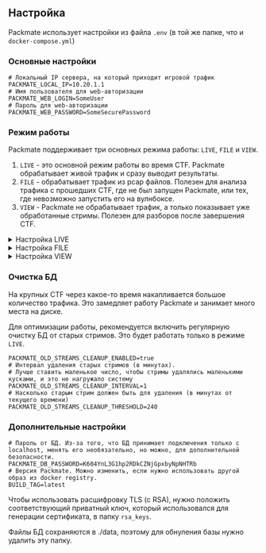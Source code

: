 ## Настройка

Packmate использует настройки из файла `.env` (в той же папке, что и `docker-compose.yml`)

### Основные настройки
```dotenv
# Локальный IP сервера, на который приходит игровой трафик
PACKMATE_LOCAL_IP=10.20.1.1
# Имя пользователя для web-авторизации
PACKMATE_WEB_LOGIN=SomeUser
# Пароль для web-авторизации
PACKMATE_WEB_PASSWORD=SomeSecurePassword
```

### Режим работы
Packmate поддерживает три основных режима работы: `LIVE`, `FILE` и `VIEW`.
1. `LIVE` - это основной режим работы во время CTF. Packmate обрабатывает живой трафик и сразу выводит результаты.
2. `FILE` - обрабатывает трафик из pcap файлов. Полезен для анализа трафика с прошедших CTF, где не был запущен Packmate, или тех, где невозможно запустить его на вулнбоксе.
3. `VIEW` - Packmate не обрабатывает трафик, а только показывает уже обработанные стримы. Полезен для разборов после завершения CTF.

<details>
  <summary>Настройка LIVE</summary>

Необходимо указать интерфейс, через который проходит игровой трафик.
На этом же интерфейсе должен располагаться ip, указанный в параметре `PACKMATE_LOCAL_IP`

```dotenv
# Режим работы - перехват
PACKMATE_MODE=LIVE
# Интерфейс, на котором производится перехват трафика
PACKMATE_INTERFACE=game
```

</details>

<details>
  <summary>Настройка FILE</summary>

Необходимо указать название pcap файла, лежащего в папке pcaps. 
После запуска в веб-интерфейсе появится кнопка, активирующая чтение файла. 
Важно, чтобы к этому моменту уже были созданы сервисы и паттерны (см. раздел Использование).

```dotenv
# Режим работы - анализ файла
PACKMATE_MODE=FILE
# Название файла в папке pcaps
PACKMATE_PCAP_FILE=dump.pcap
```

</details>

<details>
  <summary>Настройка VIEW</summary>

В этом режиме Packmate просто показывает уже имеющиеся данные. 

```dotenv
# Режим работы - просмотр
PACKMATE_MODE=VIEW
```

</details>

### Очистка БД
На крупных CTF через какое-то время накапливается большое количество трафика. Это замедляет работу Packmate и занимает много места на диске.

Для оптимизации работы, рекомендуется включить регулярную очистку БД от старых стримов. Это будет работать только в режиме `LIVE`.
```dotenv
PACKMATE_OLD_STREAMS_CLEANUP_ENABLED=true
# Интервал удаления старых стримов (в минутах).
# Лучше ставить маленькое число, чтобы стримы удалялись маленькими кусками, и это не нагружало систему
PACKMATE_OLD_STREAMS_CLEANUP_INTERVAL=1
# Насколько старым стрим должен быть для удаления (в минутах от текущего времени)
PACKMATE_OLD_STREAMS_CLEANUP_THRESHOLD=240
```

### Дополнительные настройки

```dotenv
# Пароль от БД. Из-за того, что БД принимает подключения только с localhost, менять его необязательно, но можно, для дополнительной безопасности.
PACKMATE_DB_PASSWORD=K604YnL3G1hp2RDkCZNjGpxbyNpNHTRb
# Версия Packmate. Можно изменить, если нужно использовать другой образ из docker registry.
BUILD_TAG=latest
```

Чтобы использовать расшифровку TLS (с RSA), нужно положить соответствующий приватный ключ, который
использовался для генерации сертификата, в папку `rsa_keys`.

Файлы БД сохраняются в ./data, поэтому для обнуления базы нужно удалить эту папку.